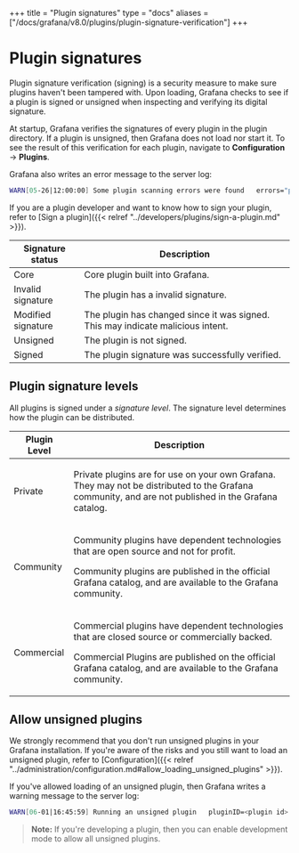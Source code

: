 +++
title = "Plugin signatures"
type = "docs"
aliases = ["/docs/grafana/v8.0/plugins/plugin-signature-verification"]
+++

# Plugin signatures

Plugin signature verification (signing) is a security measure to make sure plugins haven't been tampered with. Upon loading, Grafana checks to see if a plugin is signed or unsigned when inspecting and verifying its digital signature.

At startup, Grafana verifies the signatures of every plugin in the plugin directory. If a plugin is unsigned, then Grafana does not load nor start it. To see the result of this verification for each plugin, navigate to **Configuration** -> **Plugins**.

Grafana also writes an error message to the server log:

```bash
WARN[05-26|12:00:00] Some plugin scanning errors were found   errors="plugin '<plugin id>' is unsigned, plugin '<plugin id>' has an invalid signature"
```

If you are a plugin developer and want to know how to sign your plugin, refer to [Sign a plugin]({{< relref "../developers/plugins/sign-a-plugin.md" >}}).

| Signature status | Description |
| ---------------- | ----------- |
| Core | Core plugin built into Grafana. |
| Invalid signature | The plugin has a invalid signature. |
| Modified signature | The plugin has changed since it was signed. This may indicate malicious intent. |
| Unsigned | The plugin is not signed. |
| Signed | The plugin signature was successfully verified. |

## Plugin signature levels

All plugins is signed under a _signature level_. The signature level determines how the plugin can be distributed.

|**Plugin Level**|**Description**|
|---|---|
|Private|<p>Private plugins are for use on your own Grafana. They may not be distributed to the Grafana community, and are not published in the Grafana catalog.</p>|
|Community|<p>Community plugins have dependent technologies that are open source and not for profit.</p><p>Community plugins are published in the official Grafana catalog, and are available to the Grafana community.</p>|
|Commercial|<p>Commercial plugins have dependent technologies that are closed source or commercially backed.</p><p>Commercial Plugins are published on the official Grafana catalog, and are available to the Grafana community.</p>|

## Allow unsigned plugins

We strongly recommend that you don't run unsigned plugins in your Grafana installation. If you're aware of the risks and you still want to load an unsigned plugin, refer to [Configuration]({{< relref "../administration/configuration.md#allow_loading_unsigned_plugins" >}}).

If you've allowed loading of an unsigned plugin, then Grafana writes a warning message to the server log:

```bash
WARN[06-01|16:45:59] Running an unsigned plugin   pluginID=<plugin id>
```

> **Note:** If you're developing a plugin, then you can enable development mode to allow all unsigned plugins.
